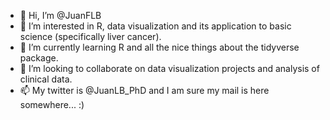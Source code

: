 - 👋 Hi, I’m @JuanFLB
- 👀 I’m interested in R, data visualization and its application to basic science (specifically liver cancer).
- 🌱 I’m currently learning R and all the nice things about the tidyverse package.
- 💞️ I’m looking to collaborate on data visualization projects and analysis of clinical data.
- 📫 My twitter is @JuanLB_PhD and I am sure my mail is here somewhere... :)

<!---
JuanFLB/JuanFLB is a ✨ special ✨ repository because its `README.md` (this file) appears on your GitHub profile.
You can click the Preview link to take a look at your changes.
--->
